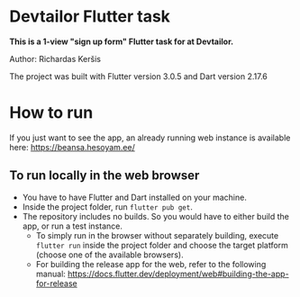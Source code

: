 # Devtailor Flutter task

**This is a 1-view "sign up form" Flutter task for  at Devtailor.**

Author: Richardas Keršis

The project was built with Flutter version 3.0.5 and Dart version 2.17.6

# How to run

If you just want to see the app, an already running web instance is available here: https://beansa.hesoyam.ee/

## To run locally in the web browser

- You have to have Flutter and Dart installed on your machine.
- Inside the project folder, run `flutter pub get`.
- The repository includes no builds. So you would have to either build the app, or run a test instance.
  - To simply run in the browser without separately building, execute `flutter run` inside the project folder and choose the target platform (choose one of the available browsers).
  - For building the release app for the web, refer to the following manual: https://docs.flutter.dev/deployment/web#building-the-app-for-release
